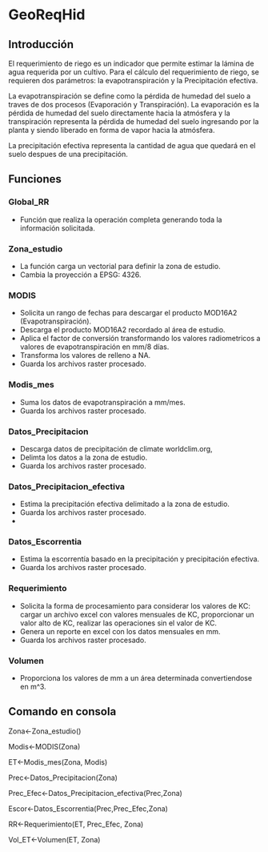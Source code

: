 # GeoReqHid

## Introducción

El requerimiento de riego es un indicador que permite estimar la lámina de agua requerida por un cultivo. Para el cálculo del requerimiento de riego, se requieren dos parámetros: la evapotranspiración y la Precipitación efectiva.

La evapotranspiración se define como la pérdida de humedad del suelo a traves de dos procesos (Evaporación y Transpiración). La evaporación es la pérdida de humedad del suelo directamente hacia la atmósfera y la transpiración representa la pérdida de humedad del suelo ingresando por la planta y siendo liberado en forma de vapor hacia la atmósfera. 

La precipitación efectiva representa la cantidad de agua que quedará en el suelo despues de una precipitación.  

## Funciones

### Global_RR
- Función que realiza la operación completa generando toda la información solicitada.

### Zona_estudio
 - La función carga un vectorial para definir la zona de estudio. 
 - Cambia la proyección a EPSG: 4326.
 
### MODIS
- Solicita un rango de fechas para descargar el producto MOD16A2 (Evapotranspiración).
- Descarga el producto MOD16A2 recordado al área de estudio.
- Aplica el factor de conversión transformando los valores radiometricos a valores de evapotranspiración en mm/8 días.
- Transforma los valores de relleno a NA. 
- Guarda los archivos raster procesado.

### Modis_mes
- Suma los datos de evapotranspiración a mm/mes.
- Guarda los archivos raster procesado.

### Datos_Precipitacion
- Descarga datos de precipitación de climate worldclim.org,
- Delimta los datos a la zona de estudio.
- Guarda los archivos raster procesado.

### Datos_Precipitacion_efectiva
- Estima la precipitación efectiva delimitado a la zona de estudio.
- Guarda los archivos raster procesado.
- 
### Datos_Escorrentia
- Estima la escorrentía basado en la precipitación y precipitación efectiva.
- Guarda los archivos raster procesado.

### Requerimiento
- Solicita la forma de procesamiento para considerar los valores de KC: cargar un archivo excel con valores mensuales de KC, proporcionar un valor alto de KC, realizar las operaciones sin el valor de KC.
- Genera un reporte en excel con los datos mensuales en mm.
- Guarda los archivos raster procesado.

### Volumen
- Proporciona los valores de mm a un área determinada convertiendose en m^3. 

## Comando en consola

  Zona<-Zona_estudio()
  
  Modis<-MODIS(Zona)
  
  ET<-Modis_mes(Zona, Modis)
  
  Prec<-Datos_Precipitacion(Zona)
  
  Prec_Efec<-Datos_Precipitacion_efectiva(Prec,Zona)
  
  Escor<-Datos_Escorrentia(Prec,Prec_Efec,Zona)
  
  RR<-Requerimiento(ET, Prec_Efec, Zona)
  
  Vol_ET<-Volumen(ET, Zona)
